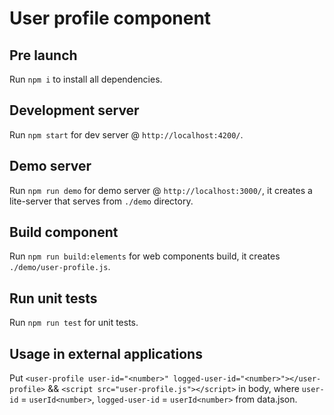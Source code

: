 # User profile component

## Pre launch

Run `npm i` to install all dependencies.

## Development server

Run `npm start` for dev server @ `http://localhost:4200/`.

## Demo server

Run `npm run demo` for demo server @ `http://localhost:3000/`, it creates a lite-server that serves from `./demo` directory.

## Build component

Run `npm run build:elements` for web components build, it creates `./demo/user-profile.js`.

## Run unit tests

Run `npm run test` for unit tests.

## Usage in external applications

Put `<user-profile user-id="<number>" logged-user-id="<number>"></user-profile>` && `<script src="user-profile.js"></script>` in body, where `user-id` = `userId<number>`, `logged-user-id` = `userId<number>` from data.json.
